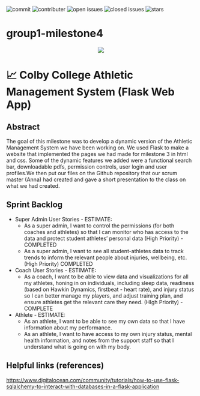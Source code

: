 ![commit](https://img.shields.io/github/last-commit/annayang26/CS321-Milestone4)
![contributer](https://img.shields.io/github/contributors/annayang26/CS321-Milestone4)
![open issues](https://img.shields.io/github/issues-raw/annayang26/CS321-Milestone4)
![closed issues](https://img.shields.io/github/issues-closed-raw/annayang26/CS321-Milestone4)
![stars](https://img.shields.io/github/stars/annayang26/CS321-Milestone4?style=social)

# group1-milestone4
<p align="center">
    <img src="https://img.shields.io/badge/CS321-Group1Milestone4-blue">
</p>

# 📈 Colby College Athletic Management System (Flask Web App)

## Abstract
The goal of this milestone was to develop a dynamic version of the Athletic Management System we have been working on. We used Flask to make a website that implemented the pages we had made for milestone 3 in html and css. Some of the dynamic features we added were a functional search bar, downloadable pdfs, permission controls, user login and user profiles.We then put our files on the Github repository that our scrum master (Anna) had created and gave a short presentation to the class on what we had created.

## Sprint Backlog
- Super Admin User Stories - ESTIMATE:
  - As a super admin, I want to control the permissions (for both coaches and athletes) so that I can monitor who has access to the data and protect student  athletes’ personal data (High Priority) - COMPLETED
  - As a super admin, I want to see all student-athletes data to track trends to inform the relevant people about injuries, wellbeing, etc. (High Priority) COMPLETED
- Coach User Stories - ESTIMATE:
  - As a coach, I want to be able to view data and visualizations for all my athletes, honing in on individuals, including sleep data, readiness (based on Hawkin Dynamics, firstbeat - heart rate), and injury status so I can better manage my players, and adjust training plan, and ensure athletes get the relevant care they need. (HIgh Priority) - COMPLETE 
- Athlete - ESTIMATE:
  - As an athlete, I want to be able to see my own data so that I have information about my performance.
  - As an athlete, I want to have access to my own injury status, mental health information, and notes from the support staff so that I understand what is going on with my body. 


## Helpful links (references)
https://www.digitalocean.com/community/tutorials/how-to-use-flask-sqlalchemy-to-interact-with-databases-in-a-flask-application
